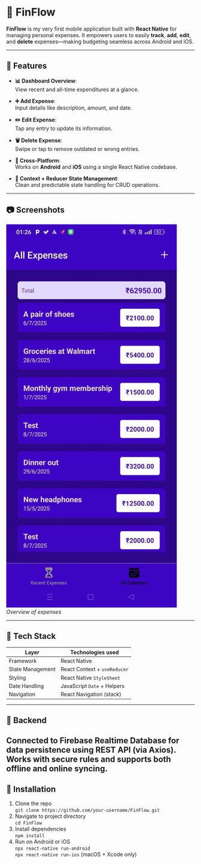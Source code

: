 # 📱 FinFlow

**FinFlow** is my very first mobile application built with **React Native** for managing personal expenses. It empowers users to easily **track**, **add**, **edit**, and **delete** expenses—making budgeting seamless across Android and iOS.

---

## 🚀 Features

- **📊 Dashboard Overview**:  
  View recent and all-time expenditures at a glance.

- **➕ Add Expense**:  
  Input details like description, amount, and date.

- **✏️ Edit Expense**:  
  Tap any entry to update its information.

- **🗑️ Delete Expense**:  
  Swipe or tap to remove outdated or wrong entries.

- **🔄 Cross‑Platform**:  
  Works on **Android** and **iOS** using a single React Native codebase.

- **🧩 Context + Reducer State Management**:  
  Clean and predictable state handling for CRUD operations.

---

## 📷 Screenshots

![Dashboard](/assets/dashboard.jpg)
*Overview of expenses*

---

## 📝 Tech Stack

| Layer              | Technologies used                |
|--------------------|----------------------------------|
| Framework          | React Native                     |
| State Management   | React Context + `useReducer`     |
| Styling            | React Native `StyleSheet`        |
| Date Handling      | JavaScript `Date` + Helpers      |
| Navigation         | React Navigation (stack)         |

---

## 🔌 Backend

Connected to Firebase Realtime Database for data persistence using REST API (via Axios).
Works with secure rules and supports both offline and online syncing.
---

## 🔧 Installation

1. Clone the repo  
   `git clone https://github.com/your-username/FinFlow.git`  
2. Navigate to project directory  
   `cd FinFlow`  
3. Install dependencies  
   `npm install`  
4. Run on Android or iOS  
   `npx react-native run-android`  
   `npx react-native run-ios` (macOS + Xcode only)

